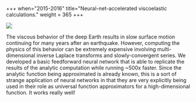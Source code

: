 +++
when="2015-2016"
title="Neural-net-accelerated viscoelastic calculations."
weight = 365
+++

<img src="/images/nn_grl.jpeg"/>

The viscous behavior of the deep Earth results in slow surface motion continuing for many years after an earthquake. However, computing the physics of this behavior can be extremely expensive involving multi-dimensional inverse Laplace transforms and slowly-convergent series. We developed a basic feedforward neural network that is able to replicate the results of the analytic computation while running ~500x faster. Since the analytic function being approximated is already known, this is a sort of strange application of neural networks in that they are very explicitly being used in their role as universal function approximators for a high-dimensional function. It works really well!
